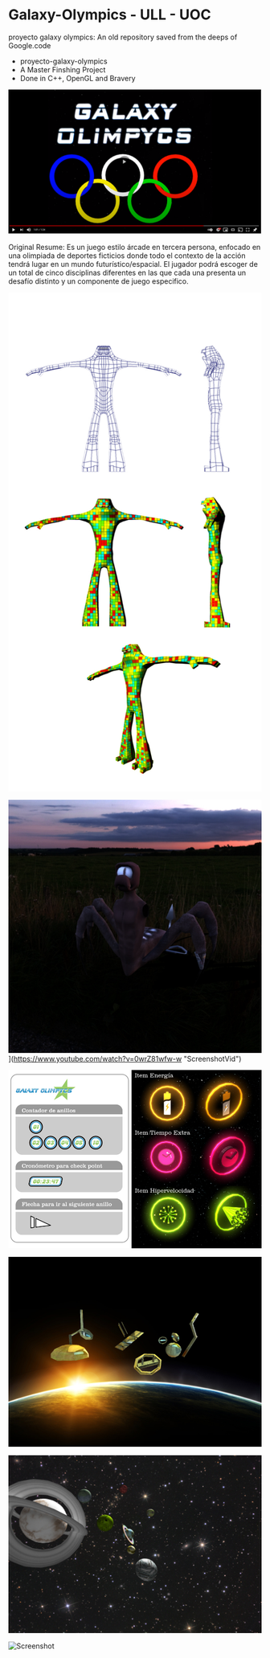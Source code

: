 # Galaxy-Olympics - ULL - UOC
proyecto galaxy olympics: An old repository saved from the deeps of Google.code 

- proyecto-galaxy-olympics
- A Master Finshing Project
- Done in C++, OpenGL and Bravery


[![Everything Is AWESOME](https://github.com/carlixyz/Galaxy-Olympics_ULL/blob/master/proyecto-galaxy-olympics/GDD/VidCap.png)](https://www.youtube.com/watch?v=ytbU7QmolJo "Everything Is AWESOME")

Original Resume:
Es un juego estilo árcade en tercera persona, enfocado en una olimpiada de deportes ficticios donde todo el contexto de la acción tendrá lugar en un mundo futurístico/espacial. 
El jugador podrá escoger de un total de cinco disciplinas diferentes en las que cada una presenta un desafío distinto y un componente de juego especifico.

![Screenshot](https://github.com/carlixyz/Galaxy-Olympics_ULL/blob/master/proyecto-galaxy-olympics/GDD/sinerrgia_wire.jpg)

![ScreenshotVid](https://github.com/carlixyz/Galaxy-Olympics_ULL/blob/master/proyecto-galaxy-olympics/GDD/ciclope.jpeg)](https://www.youtube.com/watch?v=0wrZ81wfw-w "ScreenshotVid")

![Screenshot](https://github.com/carlixyz/Galaxy-Olympics_ULL/blob/master/proyecto-galaxy-olympics/GDD/items_galaxy_1_.jpg)

![Screenshot](https://github.com/carlixyz/Galaxy-Olympics_ULL/blob/master/proyecto-galaxy-olympics/GDD/chatarra.jpg)

![Screenshot](https://github.com/carlixyz/Galaxy-Olympics_ULL/blob/master/proyecto-galaxy-olympics/GDD/planetas.jpg)

![Screenshot](http://sunhouse.com.ar/Images/Galaxy!.png)
